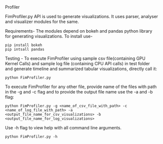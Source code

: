 Profiler

FimProfiler.py API is used to generate visualizations. It uses parser, analyser and visualizer modules for the same.


Requirements-
The modules depend on bokeh and pandas python library for generating visualizations. To install use-
```
pip install bokeh
pip intsall pandas
```

Testing - 
To execute FimProfiler using sample csv file(containing GPU Kernel Calls) and sample log file (containing CPU API calls) in test folder and generate timeline and summarized tabular visualizations, directly call it:
```
python FimProfiler.py
```

To execute FimProfiler for any other file, provide name of the files with path in the -g and -c flag and to provide the output file name use the -a and -b flag:
```
python FimProfiler.py -g <name_of_csv_file_with_path> -c <name_of_log_file_with_path> -a <output_file_name_for_csv_visualizations> -b <output_file_name_for_log_visualizations>
```

Use -h flag to view help with all command line arguments.
```
python FimProfiler.py -h
```
